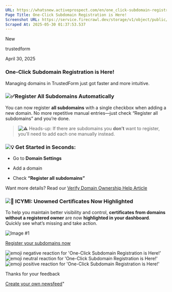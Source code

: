```yaml
---
URL: https://whatsnew.activeprospect.com/en/one_click-subdomain-registration-is-here-zLSFcmlg
Page Title: One-Click Subdomain Registration is Here!
Screenshot URL: https://service.firecrawl.dev/storage/v1/object/public/media/screenshot-004a92a5-8bce-4ef2-8a23-8165f9e46f75.png
Scraped At: 2025-05-30 01:37:53.537
---
```

New






trustedform



April 30, 2025

### One-Click Subdomain Registration is Here!

Managing domains in TrustedForm just got faster and more intuitive.

### ![✅](https://static.getbeamer.com/emoji/2705.png)**Register All Subdomains Automatically**

You can now register **all subdomains** with a single checkbox when adding a new domain. No more repetitive manual entries—just check “Register all subdomains” and you’re done.

> ![⚠️](https://static.getbeamer.com/emoji/26a0.png) Heads-up: If there are subdomains you **don’t** want to register, you’ll need to add each one manually instead.

### ![💡](https://static.getbeamer.com/emoji/1f4a1.png) Get Started in Seconds:

- Go to **Domain Settings**

- Add a domain

- Check **“Register all subdomains”**


Want more details? Read our [Verify Domain Ownership Help Article](https://community.activeprospect.com/posts/4649879-verify-domain-ownership)

### ![👀](https://static.getbeamer.com/emoji/1f440.png) ICYMI: **Unowned Certificates Now Highlighted**

To help you maintain better visibility and control, **certificates from domains without a registered owner** are now **highlighted in your dashboard**. Quickly see what’s missing and take action.

![Image #1](https://app.getbeamer.com/pictures?id=494703-77-977-9F--_vTlOS--_ve-_ve-_vXjvv71l77-977-977-9clRH77-9Zg8P77-977-9Zu-_vU7vv712b--_vQ..&v=4)

[Register your subdomains now](https://account.activeprospect.com/domains)

![emoji negative reaction for 'One-Click Subdomain Registration is Here!'](https://app.getbeamer.com/images/emojiNeg.svg)![emoji neutral reaction for 'One-Click Subdomain Registration is Here!'](https://app.getbeamer.com/images/emojiNeut.svg)![emoji positive reaction for 'One-Click Subdomain Registration is Here!'](https://app.getbeamer.com/images/emojiPos.svg)

Thanks for your feedback

[Create your own newsfeed](https://www.getbeamer.com/?ref=watermark_MErKJCnu12412_public&company=ActiveProspect&watermarkRef=create&utm_term=MErKJCnu12412&utm_content=ActiveProspect&utm_source=standalone&utm_medium=footer&utm_campaign=create)"

